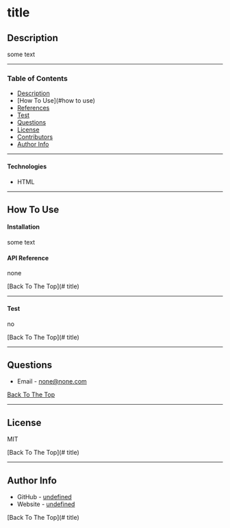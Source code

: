 # title
  ## Description
   some text
  
   ---
  
   ### Table of Contents
   * [Description](#description)
   * [How To Use](#how to use)
   * [References](#references)
   * [Test](#test)
   * [Questions](#questions)
   * [License](#license)
   * [Contributors](#contributors)
   * [Author Info](#author-info)
  
   ---
  
   #### Technologies
  
  -  HTML
  
 ---
  
   ## How To Use
  
   #### Installation
   some text
  
  
   #### API Reference
   none
  
   
   [Back To The Top](# title)
  
   ---

   #### Test
   no

   [Back To The Top](# title)

   ---
  
   ## Questions
  
   - Email - [none@none.com](none@none.com)
   
  
   [Back To The Top](#title)
  
   ---
  
   ## License
   MIT
  
   [Back To The Top](# title)
  
   ---
  
   ## Author Info
  
   - GitHub - [undefined](https://github.com/undefined/title)
   - Website - [undefined](https://undefined.github.io/title/) 
  
  [Back To The Top](# title)

